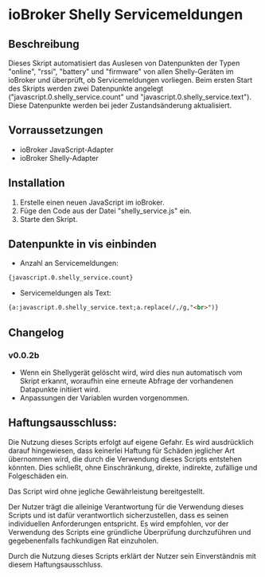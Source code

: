 # ioBroker Shelly Servicemeldungen

## Beschreibung
Dieses Skript automatisiert das Auslesen von Datenpunkten der Typen "online", "rssi", "battery" und "firmware" von allen Shelly-Geräten im ioBroker und überprüft, ob Servicemeldungen vorliegen. Beim ersten Start des Skripts werden zwei Datenpunkte angelegt ("javascript.0.shelly_service.count" und "javascript.0.shelly_service.text"). Diese Datenpunkte werden bei jeder Zustandsänderung aktualisiert.

## Vorraussetzungen
- ioBroker JavaScript-Adapter
- ioBroker Shelly-Adapter

## Installation
1. Erstelle einen neuen JavaScript im ioBroker.
2. Füge den Code aus der Datei "shelly_service.js" ein.
3. Starte den Skript.

## Datenpunkte in vis einbinden
- Anzahl an Servicemeldungen:
```html
{javascript.0.shelly_service.count}
````
- Servicemeldungen als Text:
```html
{a:javascript.0.shelly_service.text;a.replace(/,/g,"<br>")}
```

## Changelog
### v0.0.2b
- Wenn ein Shellygerät gelöscht wird, wird dies nun automatisch vom Skript erkannt, woraufhin eine erneute Abfrage der vorhandenen Datapunkte initiiert wird.
- Anpassungen der Variablen wurden vorgenommen.

## Haftungsausschluss:
Die Nutzung dieses Scripts erfolgt auf eigene Gefahr. Es wird ausdrücklich darauf hingewiesen, dass keinerlei Haftung für Schäden jeglicher Art übernommen wird, die durch die Verwendung dieses Scripts entstehen könnten. Dies schließt, ohne Einschränkung, direkte, indirekte, zufällige und Folgeschäden ein.

Das Script wird ohne jegliche Gewährleistung bereitgestellt.

Der Nutzer trägt die alleinige Verantwortung für die Verwendung dieses Scripts und ist dafür verantwortlich sicherzustellen, dass es seinen individuellen Anforderungen entspricht. Es wird empfohlen, vor der Verwendung des Scripts eine gründliche Überprüfung durchzuführen und gegebenenfalls fachkundigen Rat einzuholen.

Durch die Nutzung dieses Scripts erklärt der Nutzer sein Einverständnis mit diesem Haftungsausschluss.
